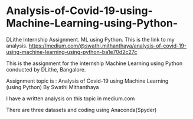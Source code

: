 # Analysis-of-Covid-19-using-Machine-Learning-using-Python-
DLithe Internship Assignment. ML using Python. This is the link to my analysis. https://medium.com/@swathi.mithanthaya/analysis-of-covid-19-using-machine-learning-using-python-ba1e70d2c27c


This is the assignment for the internship Machine Learning using Python conducted by DLithe, Bangalore. 

Assignment topic is : Analysis of Covid-19 using Machine Learning (using Python) By Swathi Mithanthaya

I have a written analysis on this topic in medium.com

There are three datasets and coding using Anaconda(Spyder)



